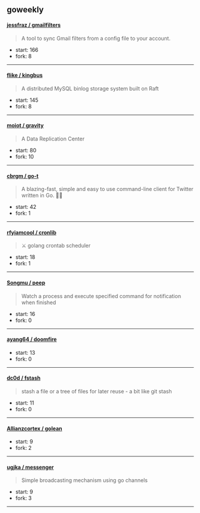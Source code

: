 ## goweekly

#### [jessfraz / gmailfilters](https://github.com/jessfraz/gmailfilters)

>  A tool to sync Gmail filters from a config file to your account.

+ start: 166
+ fork: 8

----


#### [flike / kingbus](https://github.com/flike/kingbus)

> A distributed MySQL binlog storage system built on Raft

+ start: 145
+ fork: 8

----


#### [moiot / gravity](https://github.com/moiot/gravity)

> A Data Replication Center

+ start: 80
+ fork: 10

----


#### [cbrgm / go-t](https://github.com/cbrgm/go-t)

> A blazing-fast, simple and easy to use command-line client for Twitter written in Go. 🚀📨

+ start: 42
+ fork: 1

----


#### [rfyiamcool / cronlib](https://github.com/rfyiamcool/cronlib)

> ⚔  golang crontab scheduler

+ start: 18
+ fork: 1

----


#### [Songmu / peep](https://github.com/Songmu/peep)

> Watch a process and execute specified command for notification when finished

+ start: 16
+ fork: 0

----


#### [ayang64 / doomfire](https://github.com/ayang64/doomfire)

> 

+ start: 13
+ fork: 0

----


#### [dc0d / fstash](https://github.com/dc0d/fstash)

> stash a file or a tree of files for later reuse - a bit like git stash

+ start: 11
+ fork: 0

----


#### [Allianzcortex / golean](https://github.com/Allianzcortex/golean)

> 

+ start: 9
+ fork: 2

----


#### [ugjka / messenger](https://github.com/ugjka/messenger)

> Simple broadcasting mechanism using go channels

+ start: 9
+ fork: 3

----

